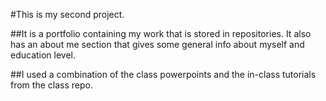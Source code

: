 #This is my second project.

##It is a portfolio containing my work that is stored in repositories. It also has an about me section that gives some general info about myself and education level.

##I used a combination of the class powerpoints and the in-class tutorials from the class repo.


